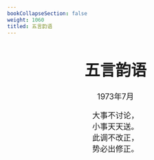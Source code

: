 ```yaml
---
bookCollapseSection: false
weight: 1060
titled: 五言韵语
---
```


<div align="center">

<font size="4">

# 五言韵语
1973年7月

大事不讨论，  
小事天天送。  
此调不改正，  
势必出修正。

</font>

</div>
